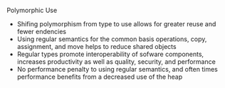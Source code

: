 Polymorphic Use
 - Shifing polymorphism from type to use allows for  greater reuse and fewer endencies
 - Using regular semantics for the common basis operations, copy, assignment, and move helps to reduce shared objects
 - Regular types promote interoperability of sofware components, increases productivity as well as quality, security, and performance
 - No performance penalty to using regular semantics, and often times performance benefits from a decreased use of the heap
